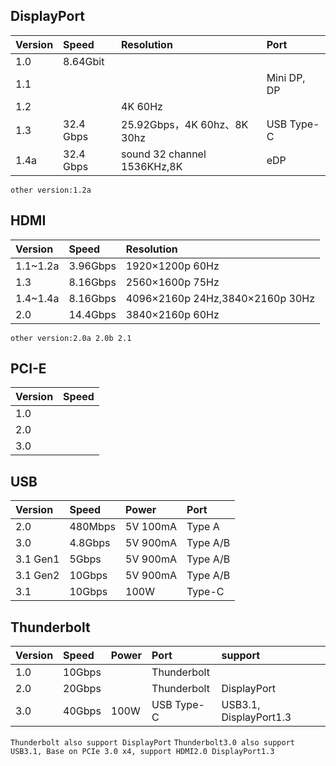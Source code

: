 ## DisplayPort
|Version|Speed|Resolution|Port|
|:---|:---|:---|:---|
|1.0|8.64Gbit|||
|1.1|||Mini DP, DP|
|1.2||4K 60Hz||
|1.3|32.4 Gbps|25.92Gbps，4K 60hz、8K 30hz|USB Type-C|
|1.4a|32.4 Gbps|sound 32 channel 1536KHz,8K|eDP|
`other version:1.2a`

## HDMI
|Version|Speed|Resolution|
|:---|:---|:---|
|1.1~1.2a|3.96Gbps|1920×1200p 60Hz|
|1.3|8.16Gbps|2560×1600p 75Hz|
|1.4~1.4a|8.16Gbps|4096×2160p 24Hz,3840×2160p 30Hz|
|2.0|14.4Gbps|3840×2160p 60Hz|
`other version:2.0a 2.0b 2.1`

## PCI-E
|Version|Speed|
|:---|:---|
|1.0||
|2.0||
|3.0||

## USB
|Version|Speed|Power|Port|
|:---|:---|:---|:---|
|2.0|480Mbps|5V 100mA|Type A|
|3.0|4.8Gbps|5V 900mA|Type A/B|
|3.1 Gen1|5Gbps|5V 900mA|Type A/B|
|3.1 Gen2|10Gbps|5V 900mA|Type A/B|
|3.1|10Gbps|100W|Type-C|

## Thunderbolt
|Version|Speed|Power|Port|support|
|:---|:---|:---|:---|:---|
|1.0|10Gbps||Thunderbolt||
|2.0|20Gbps||Thunderbolt|DisplayPort|
|3.0|40Gbps|100W|USB Type-C|USB3.1, DisplayPort1.3|
`Thunderbolt also support DisplayPort`
`Thunderbolt3.0 also support USB3.1, Base on PCIe 3.0 x4, support HDMI2.0 DisplayPort1.3`

